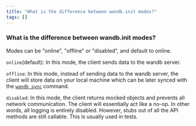 ```yaml
---
title: "What is the difference between wandb.init modes?"
tags: []
---
```


### What is the difference between wandb.init modes?
Modes can be "online", "offline" or "disabled", and default to online.

`online`(default): In this mode, the client sends data to the wandb server.

`offline`: In this mode, instead of sending data to the wandb server, the client will store data on your local machine which can be later synced with the [`wandb sync`](../../ref/cli/wandb-sync.md) command.

`disabled`: In this mode, the client returns mocked objects and prevents all network communication. The client will essentially act like a no-op. In other words, all logging is entirely disabled. However, stubs out of all the API methods are still callable. This is usually used in tests.